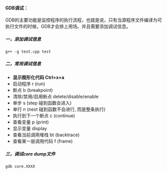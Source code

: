 #### GDB调试：

​       GDB的主要功能是监控程序的执行流程，也就是说，只有当源程序文件编译为可执行文件的时候，GDB才会排上用场。并且需要添加调试信息。

##### 一，添加调试信息

```
g++ -g test.cpp test
```

##### 二，常用调试信息

- **显示图形化代码 Ctrl+x+a**
- 启动程序 r (run)
- 断点 b (breakpoint)
- 清除/禁用/启用断点 delete/disable/enable
- 单步 s (step 碰到函数会进入)
- 单行 n (next 碰到函数不会进行, 而是整条执行)
- 执行到下一个断点 c (continue)
- 查看变量 p (print)
- 显示变量 display
- 查看当前调用堆栈 bt (backtrace)
- 查看某一层调用代码 f (frame)

##### 三，调试core dump文件

```
gdb core.XXXX
```

